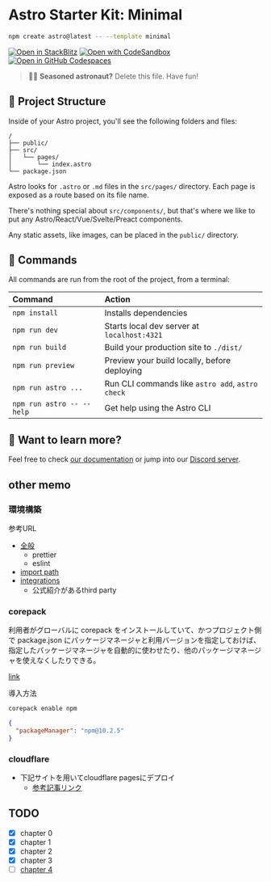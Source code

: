 # Astro Starter Kit: Minimal

```sh
npm create astro@latest -- --template minimal
```

[![Open in StackBlitz](https://developer.stackblitz.com/img/open_in_stackblitz.svg)](https://stackblitz.com/github/withastro/astro/tree/latest/examples/minimal)
[![Open with CodeSandbox](https://assets.codesandbox.io/github/button-edit-lime.svg)](https://codesandbox.io/p/sandbox/github/withastro/astro/tree/latest/examples/minimal)
[![Open in GitHub Codespaces](https://github.com/codespaces/badge.svg)](https://codespaces.new/withastro/astro?devcontainer_path=.devcontainer/minimal/devcontainer.json)

> 🧑‍🚀 **Seasoned astronaut?** Delete this file. Have fun!

## 🚀 Project Structure

Inside of your Astro project, you'll see the following folders and files:

```text
/
├── public/
├── src/
│   └── pages/
│       └── index.astro
└── package.json
```

Astro looks for `.astro` or `.md` files in the `src/pages/` directory. Each page is exposed as a route based on its file name.

There's nothing special about `src/components/`, but that's where we like to put any Astro/React/Vue/Svelte/Preact components.

Any static assets, like images, can be placed in the `public/` directory.

## 🧞 Commands

All commands are run from the root of the project, from a terminal:

| Command                   | Action                                           |
| :------------------------ | :----------------------------------------------- |
| `npm install`             | Installs dependencies                            |
| `npm run dev`             | Starts local dev server at `localhost:4321`      |
| `npm run build`           | Build your production site to `./dist/`          |
| `npm run preview`         | Preview your build locally, before deploying     |
| `npm run astro ...`       | Run CLI commands like `astro add`, `astro check` |
| `npm run astro -- --help` | Get help using the Astro CLI                     |

## 👀 Want to learn more?

Feel free to check [our documentation](https://docs.astro.build) or jump into our [Discord server](https://astro.build/chat).

## other memo

### 環境構築

参考URL

- [全般](https://zenn.dev/siakas/scraps/97df23c5d2a711)
  - prettier
  - eslint
- [import path](https://docs.astro.build/ja/guides/typescript/)
- [integrations](https://astro.build/integrations/)
  - 公式紹介があるthird party

### corepack

利用者がグローバルに corepack をインストールしていて、かつプロジェクト側で package.json にパッケージマネージャと利用バージョンを指定しておけば、指定したパッケージマネージャを自動的に使わせたり、他のパッケージマネージャを使えなくしたりできる。

[link](https://zenn.dev/teppeis/articles/2021-05-corepack)

導入方法

```cmd
corepack enable npm
```

```json
{
  "packageManager": "npm@10.2.5"
}
```

### cloudflare

- 下記サイトを用いてcloudflare pagesにデプロイ
  - [参考記事リンク](https://zenn.dev/stripe/books/workshop-astro-cloudflare-pages/viewer/step2)

## TODO

- [x] chapter 0
- [x] chapter 1
- [x] chapter 2
- [x] chapter 3
- [ ] [chapter 4](https://docs.astro.build/ja/tutorial/4-layouts/)
